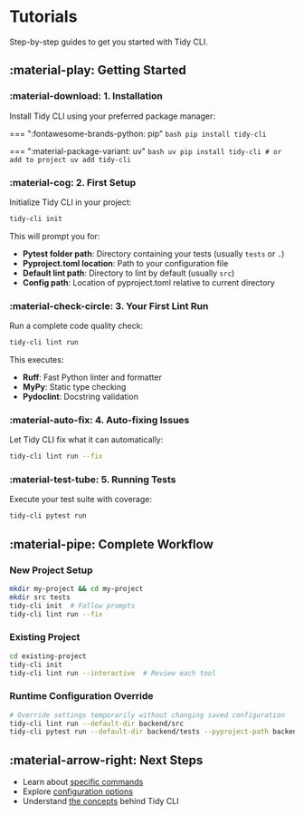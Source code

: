 # Tutorials

Step-by-step guides to get you started with Tidy CLI.

## :material-play: Getting Started

### :material-download: 1. Installation

Install Tidy CLI using your preferred package manager:

=== ":fontawesome-brands-python: pip"
    ```bash
    pip install tidy-cli
    ```

=== ":material-package-variant: uv"
    ```bash
    uv pip install tidy-cli
    # or add to project
    uv add tidy-cli
    ```

### :material-cog: 2. First Setup

Initialize Tidy CLI in your project:

```bash
tidy-cli init
```

This will prompt you for:
- **Pytest folder path**: Directory containing your tests (usually `tests` or `.`)
- **Pyproject.toml location**: Path to your configuration file
- **Default lint path**: Directory to lint by default (usually `src`)
- **Config path**: Location of pyproject.toml relative to current directory

### :material-check-circle: 3. Your First Lint Run

Run a complete code quality check:

```bash
tidy-cli lint run
```

This executes:
- **Ruff**: Fast Python linter and formatter
- **MyPy**: Static type checking
- **Pydoclint**: Docstring validation

### :material-auto-fix: 4. Auto-fixing Issues

Let Tidy CLI fix what it can automatically:

```bash
tidy-cli lint run --fix
```

### :material-test-tube: 5. Running Tests

Execute your test suite with coverage:

```bash
tidy-cli pytest run
```

## :material-pipe: Complete Workflow

### New Project Setup
```bash
mkdir my-project && cd my-project
mkdir src tests
tidy-cli init  # Follow prompts
tidy-cli lint run --fix
```

### Existing Project
```bash
cd existing-project
tidy-cli init
tidy-cli lint run --interactive  # Review each tool
```

### Runtime Configuration Override
```bash
# Override settings temporarily without changing saved configuration
tidy-cli lint run --default-dir backend/src
tidy-cli pytest run --default-dir backend/tests --pyproject-path backend/pyproject.toml
```

## :material-arrow-right: Next Steps

- Learn about [specific commands](how-to-guides.md)
- Explore [configuration options](reference.md)
- Understand [the concepts](explanation.md) behind Tidy CLI